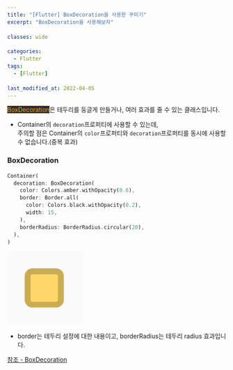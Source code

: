 ```yaml
---
title: "[Flutter] BoxDecoration을 사용한 꾸미기"
excerpt: "BoxDecoration을 사용해보자"

classes: wide

categories:
  - Flutter
tags:
  - [Flutter]

last_modified_at: 2022-04-05
---
```



<mark style="background-color: #2e2e2e; color: orange;">BoxDecoration</mark>은 테두리를 둥글게 만들거나, 여러 효과를 줄 수 있는 클래스입니다.

* Container의 `decoration`프로퍼티에 사용할 수 있는데,   
주의할 점은 Container의 `color`프로퍼티와 `decoration`프로퍼티를 동시에 사용할 수 없습니다.(중복 효과)

### BoxDecoration

```dart
Container(
  decoration: BoxDecoration(
    color: Colors.amber.withOpacity(0.6),
    border: Border.all(
      color: Colors.black.withOpacity(0.2),
      width: 15,
    ),
    borderRadius: BorderRadius.circular(20),
  ),
)
```

![image](/images/flutter-image/box_decoration_sample.png)

* border는 테두리 설정에 대한 내용이고, borderRadius는 테두리 radius 효과입니다.

[참조 - BoxDecoration](https://api.flutter.dev/flutter/painting/BoxDecoration-class.html)